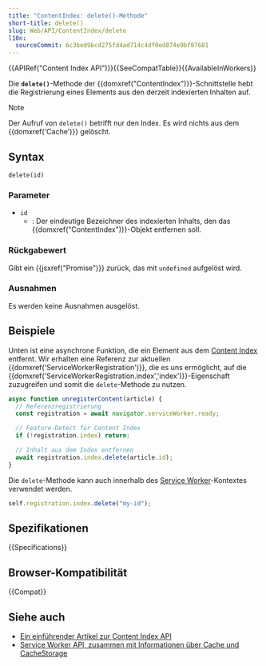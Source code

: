 ```yaml
---
title: "ContentIndex: delete()-Methode"
short-title: delete()
slug: Web/API/ContentIndex/delete
l10n:
  sourceCommit: 6c3bed9bcd275fd4ad714c4df0ed874e9bf87681
---
```


{{APIRef("Content Index API")}}{{SeeCompatTable}}{{AvailableInWorkers}}

Die **`delete()`**-Methode der
{{domxref("ContentIndex")}}-Schnittstelle hebt die Registrierung eines Elements aus den derzeit indexierten Inhalten auf.

> [!NOTE]
> Der Aufruf von `delete()` betrifft nur den Index. Es wird nichts aus dem {{domxref('Cache')}} gelöscht.

## Syntax

```js-nolint
delete(id)
```

### Parameter

- `id`
  - : Der eindeutige Bezeichner des indexierten Inhalts, den das {{domxref("ContentIndex")}}-Objekt entfernen soll.

### Rückgabewert

Gibt ein {{jsxref("Promise")}} zurück, das mit `undefined` aufgelöst wird.

### Ausnahmen

Es werden keine Ausnahmen ausgelöst.

## Beispiele

Unten ist eine asynchrone Funktion, die ein Element aus dem [Content Index](/de/docs/Web/API/Content_Index_API) entfernt. Wir erhalten eine Referenz zur aktuellen
{{domxref('ServiceWorkerRegistration')}}, die es uns ermöglicht, auf die
{{domxref('ServiceWorkerRegistration.index','index')}}-Eigenschaft zuzugreifen und somit die
`delete`-Methode zu nutzen.

```js
async function unregisterContent(article) {
  // Referenzregistrierung
  const registration = await navigator.serviceWorker.ready;

  // Feature-Detect für Content Index
  if (!registration.index) return;

  // Inhalt aus dem Index entfernen
  await registration.index.delete(article.id);
}
```

Die `delete`-Methode kann auch innerhalb des
[Service Worker](/de/docs/Web/API/ServiceWorker)-Kontextes verwendet werden.

```js
self.registration.index.delete("my-id");
```

## Spezifikationen

{{Specifications}}

## Browser-Kompatibilität

{{Compat}}

## Siehe auch

- [Ein einführender Artikel zur Content Index API](https://developer.chrome.com/docs/capabilities/web-apis/content-indexing-api)
- [Service Worker API, zusammen mit Informationen über Cache und CacheStorage](/de/docs/Web/API/Service_Worker_API)
